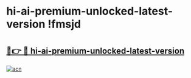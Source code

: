 # hi-ai-premium-unlocked-latest-version !fmsjd

# <h2><a href="https://sxdj9u.esa.edu.pl?title=hi-ai-premium-unlocked-latest-version&ref=fmsjd">🔗👉 🔴 hi-ai-premium-unlocked-latest-version</a></h2>

[![acn](https://github.com/user-attachments/assets/0f9c940e-d8b0-45ae-aac7-cd30a18b3e1c)](https://sxdj9u.esa.edu.pl?title=hi-ai-premium-unlocked-latest-version&ref=fmsjd)

